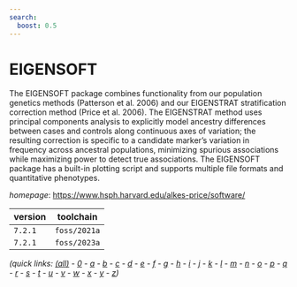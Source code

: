 ```yaml
---
search:
  boost: 0.5
---
```

# EIGENSOFT

The EIGENSOFT package combines functionality from our population genetics methods (Patterson et al. 2006)  and our EIGENSTRAT stratification correction method (Price et al. 2006). The EIGENSTRAT method uses principal components  analysis to explicitly model ancestry differences between cases and controls along continuous axes of variation;  the resulting correction is specific to a candidate marker’s variation in frequency across ancestral populations,  minimizing spurious associations while maximizing power to detect true associations. The EIGENSOFT package has a built-in plotting script and supports multiple file formats and quantitative phenotypes.

*homepage*: <https://www.hsph.harvard.edu/alkes-price/software/>

version | toolchain
--------|----------
``7.2.1`` | ``foss/2021a``
``7.2.1`` | ``foss/2023a``


*(quick links: [(all)](../index.md) - [0](../0/index.md) - [a](../a/index.md) - [b](../b/index.md) - [c](../c/index.md) - [d](../d/index.md) - [e](../e/index.md) - [f](../f/index.md) - [g](../g/index.md) - [h](../h/index.md) - [i](../i/index.md) - [j](../j/index.md) - [k](../k/index.md) - [l](../l/index.md) - [m](../m/index.md) - [n](../n/index.md) - [o](../o/index.md) - [p](../p/index.md) - [q](../q/index.md) - [r](../r/index.md) - [s](../s/index.md) - [t](../t/index.md) - [u](../u/index.md) - [v](../v/index.md) - [w](../w/index.md) - [x](../x/index.md) - [y](../y/index.md) - [z](../z/index.md))*

